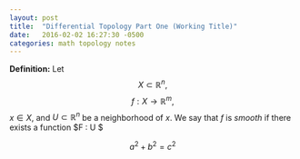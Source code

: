```yaml
---
layout: post
title:  "Differential Topology Part One (Working Title)"
date:   2016-02-02 16:27:30 -0500
categories: math topology notes
---
```

**Definition:** Let $$X \subset \mathbb{R}^n,$$ $$f : X \to \mathbb{R}^m,$$ $x \in X,$ and $U \subset \mathbb{R}^n$ be a neighborhood of $x$. We say that $f$ is *smooth* if there exists a function $F : U $

$$a^2 + b^2 = c^2$$
